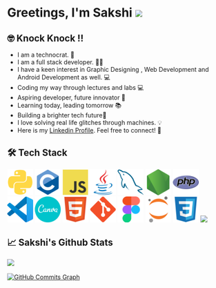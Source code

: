 <h1>Greetings, I'm Sakshi <img src="https://raw.githubusercontent.com/MartinHeinz/MartinHeinz/master/wave.gif" width="30px"> </h1>

<h2>🤓 Knock Knock !!</h2>

- I am a technocrat. 🤠
- I am a full stack developer. 👨‍🎓
- I have a keen interest in Graphic Designing , Web  Development and Android Development as well. 💻
- Coding my way through lectures and labs 💻
- Aspiring developer, future innovator 🚀 
- Learning today, leading tomorrow 📚
- Building a brighter tech future🎯
- I love solving real life glitches through machines. 💡
- Here is my [Linkedin Profile](https://www.linkedin.com/in/sakshi-choudhary-4781b522a/). Feel free to connect! 👀

<h2>🛠 Tech Stack</h2>
<span>
 <img src="https://github.com/devicons/devicon/blob/master/icons/python/python-plain.svg" width=60> 
 <img src="https://github.com/devicons/devicon/blob/master/icons/c/c-original.svg" width=60> 
 <img src="https://github.com/devicons/devicon/blob/master/icons/javascript/javascript-original.svg" width=60> 
 <img src="https://github.com/devicons/devicon/blob/master/icons/java/java-original.svg" width=60>
 <img src="https://github.com/devicons/devicon/blob/master/icons/mysql/mysql-original.svg" width=60> 
 <img src="https://github.com/devicons/devicon/blob/master/icons/nodejs/nodejs-original.svg" width=60> 
 <img src="https://github.com/devicons/devicon/blob/master/icons/php/php-original.svg" width=60> 
 <img src="https://github.com/devicons/devicon/blob/master/icons/vscode/vscode-original.svg" width=60> 
 <img src="https://github.com/devicons/devicon/blob/master/icons/canva/canva-original.svg" width=60  >
  <img src="https://github.com/devicons/devicon/blob/master/icons/html5/html5-original.svg" width=60  >
    <img src="https://github.com/devicons/devicon/blob/master/icons/git/git-original.svg " width=60  >
  <img src="https://github.com/devicons/devicon/blob/master/icons/figma/figma-original.svg" width=60  >
  <img src="https://github.com/devicons/devicon/blob/master/icons/jupyter/jupyter-original.svg" width=60  >
  <img src="https://github.com/devicons/devicon/blob/master/icons/css3/css3-original.svg" width=60  >
    <img src="https://github.com/devicons/devicon/blob/master/icons/tailwind/tailwind-original.svg" width=60  >
</span>



<h2>📈 Sakshi's Github Stats</h2>

<a href="http://www.github.com/saks-hi29"><img src="https://github-readme-streak-stats.herokuapp.com/?user=saks-hi29&stroke=ffffff&background=171717&ring=0891b2&fire=0891b2&currStreakNum=ffffff&currStreakLabel=0891b2&sideNums=ffffff&sideLabels=ffffff&dates=ffffff&hide_border=true" /></a>

<a href="http://www.github.com/saks-hi29"><img src="https://activity-graph.herokuapp.com/graph?username=saks-hi29&bg_color=171717&color=ffffff&line=0891b2&point=ffffff&area_color=171717&area=true&hide_border=true&custom_title=GitHub%20Commits%20Graph" alt="GitHub Commits Graph" /></a>










